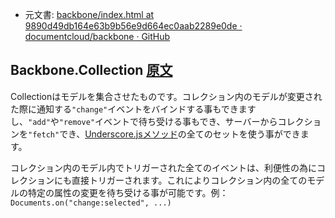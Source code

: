 +  元文書: [backbone/index.html at 9890d49db164e63b9b56e9d664ec0aab2289e0de · documentcloud/backbone · GitHub](https://github.com/documentcloud/backbone/blob/9890d49db164e63b9b56e9d664ec0aab2289e0de/index.html "backbone/index.html at 9890d49db164e63b9b56e9d664ec0aab2289e0de · documentcloud/backbone · GitHub")

## Backbone.Collection [原文](http://backbonejs.org/#Collection)

Collectionはモデルを集合させたものです。コレクション内のモデルが変更された際に通知する`"change"`イベントをバインドする事もできますし、`"add"`や`"remove"`イベントで待ち受ける事もでき、サーバーからコレクションを`"fetch"`でき、[Underscore.jsメソッド](#Collection-Underscore-Methods)の全てのセットを使う事ができます。

コレクション内のモデル内でトリガーされた全てのイベントは、利便性の為にコレクションにも直接トリガーされます。これによりコレクション内の全てのモデルの特定の属性の変更を待ち受ける事が可能です。例：
`Documents.on("change:selected", ...)`
